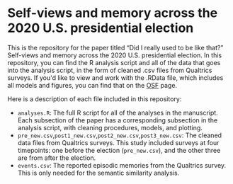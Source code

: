 # Self-views and memory across the 2020 U.S. presidential election

This is the repository for the paper titled “Did I really used to be like that?” Self-views and memory across the 2020 U.S. presidential election. In this repository, you can find the R analysis script and all of the data that goes into the analysis script, in the form of cleaned .csv files from Qualtrics surveys. If you'd like to view and work with the .RData file, which includes all models and figures, you can find that on the [OSF](https://osf.io/4n6fe/) page.

Here is a description of each file included in this repository:
* `analyses.R`: The full R script for all of the analyses in the manuscript. Each subsection of the paper has a corresponding subsection in the analysis script, with cleaning procedures, models, and plotting.
* `pre_new.csv`,`post1_new.csv`,`post2_new.csv`,`post3_new.csv`: The cleaned data files from Qualtrics surveys. This study included surveys at four timepoints: one before the election (`pre_new.csv`), and the other three are from after the election.
* `events.csv`: The reported episodic memories from the Qualtrics survey. This is only needed for the semantic similarity analysis.
